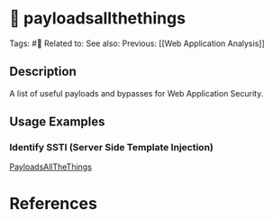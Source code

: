 # 💢 payloadsallthethings

Tags: #💢
Related to: 
See also: 
Previous: [[Web Application Analysis]]

## Description

A list of useful payloads and bypasses for Web Application Security.

## Usage Examples

### Identify SSTI (Server Side Template Injection)

[PayloadsAllTheThings](https://github.com/swisskyrepo/PayloadsAllTheThings/tree/master/Server%20Side%20Template%20Injection#java)

# References